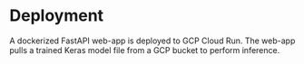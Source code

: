 # Deployment

A dockerized FastAPI web-app is deployed to GCP Cloud Run. The web-app pulls a trained Keras model file from a GCP bucket to perform inference.
